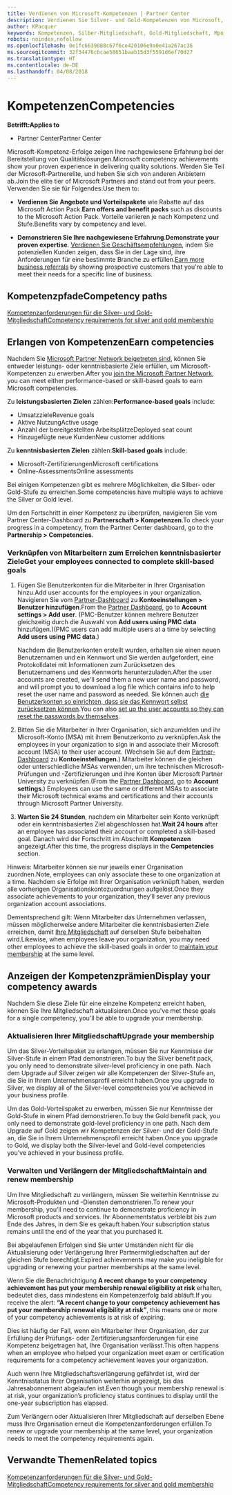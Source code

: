 ```yaml
---
title: Verdienen von Microsoft-Kompetenzen | Partner Center
description: Verdienen Sie Silver- und Gold-Kompetenzen von Microsoft, um Ihre nachgewiesene Erfahrung bei der Bereitstellung von Qualitätslösungen in einem speziellen Geschäftsbereich zu demonstrieren.
author: KPacquer
keywords: Kompetenzen, Silber-Mitgliedschaft, Gold-Mitgliedschaft, Mpn, MAPS, Kompetenz, Vorteile, Leistungsziele, Fähigkeitsziele
robots: noindex,nofollow
ms.openlocfilehash: 0e1fc6639888c67f6ce420106e9a0e41a267ac36
ms.sourcegitcommit: 32f34476cbcae58651baab15d3f5591d6ef70d27
ms.translationtype: HT
ms.contentlocale: de-DE
ms.lasthandoff: 04/08/2018
---
```

<!--
•   FWLink https://go.microsoft.com/fwlink/?linkid=851080 : top of page
•   FWLink https://go.microsoft.com/fwlink/?linkid=851281: top of page (duplicate)
•   FWLink https://go.microsoft.com/fwlink/?linkid=851079: Competencies (#attainment_paths)
•   FWLink https://go.microsoft.com/fwlink/?linkid=851081: Maintain and renew membership (#maintain_membership)
•   FWLink https://go.microsoft.com/fwlink/?linkid=851082: Get your employees connected to complete skill-based goals (#associating_achievements)
•   FWLink https://go.microsoft.com/fwlink/?linkid=851083 : Achievement overrides (#achievement_override)
•   FWLink: https://go.microsoft.com/fwlink/?linkid=851236: UI link, goes to the place where you import new users. Temporarily points to the Partner Center homepage.
•   FWLink: https://go.microsoft.com/fwlink/?linkid=851607 :Will go to the docs page for Silver/Gold competency achievements. Currently goes to https://partnercenter.microsoft.com/partner/cloud-solution-provider 

 -->

# <a name="competencies"></a><span data-ttu-id="a7b07-104">Kompetenzen</span><span class="sxs-lookup"><span data-stu-id="a7b07-104">Competencies</span></span>

**<span data-ttu-id="a7b07-105">Betrifft:</span><span class="sxs-lookup"><span data-stu-id="a7b07-105">Applies to</span></span>**
-  <span data-ttu-id="a7b07-106">Partner Center</span><span class="sxs-lookup"><span data-stu-id="a7b07-106">Partner Center</span></span>

<span data-ttu-id="a7b07-107">Microsoft-Kompetenz-Erfolge zeigen Ihre nachgewiesene Erfahrung bei der Bereitstellung von Qualitätslösungen.</span><span class="sxs-lookup"><span data-stu-id="a7b07-107">Microsoft competency achievements show your proven experience in delivering quality solutions.</span></span> <span data-ttu-id="a7b07-108">Werden Sie Teil der Microsoft-Partnerelite, und heben Sie sich von anderen Anbietern ab.</span><span class="sxs-lookup"><span data-stu-id="a7b07-108">Join the elite tier of Microsoft Partners and stand out from your peers.</span></span> <span data-ttu-id="a7b07-109">Verwenden Sie sie für Folgendes:</span><span class="sxs-lookup"><span data-stu-id="a7b07-109">Use them to:</span></span> 

*  <span data-ttu-id="a7b07-110">**Verdienen Sie Angebote und Vorteilspakete** wie Rabatte auf das Microsoft Action Pack.</span><span class="sxs-lookup"><span data-stu-id="a7b07-110">**Earn offers and benefit packs** such as discounts to the Microsoft Action Pack.</span></span> <span data-ttu-id="a7b07-111">Vorteile variieren je nach Kompetenz und Stufe.</span><span class="sxs-lookup"><span data-stu-id="a7b07-111">Benefits vary by competency and level.</span></span> 

*  <span data-ttu-id="a7b07-112">**Demonstrieren Sie Ihre nachgewiesene Erfahrung**.</span><span class="sxs-lookup"><span data-stu-id="a7b07-112">**Demonstrate your proven expertise**.</span></span> <span data-ttu-id="a7b07-113">[Verdienen Sie Geschäftsempfehlungen](referrals.md), indem Sie potenziellen Kunden zeigen, dass Sie in der Lage sind, ihre Anforderungen für eine bestimmte Branche zu erfüllen.</span><span class="sxs-lookup"><span data-stu-id="a7b07-113">[Earn more business referrals](referrals.md) by showing prospective customers that you're able to meet their needs for a specific line of business.</span></span>

## <a href="" id="attainment_paths"></a> <span data-ttu-id="a7b07-114">Kompetenzpfade</span><span class="sxs-lookup"><span data-stu-id="a7b07-114">Competency paths</span></span>

[<span data-ttu-id="a7b07-115">Kompetenzanforderungen für die Silver- und Gold-Mitgliedschaft</span><span class="sxs-lookup"><span data-stu-id="a7b07-115">Competency requirements for silver and gold membership</span></span>](learn-about-competencies.md)

## <a name="earn-competencies"></a><span data-ttu-id="a7b07-116">Erlangen von Kompetenzen</span><span class="sxs-lookup"><span data-stu-id="a7b07-116">Earn competencies</span></span>

<span data-ttu-id="a7b07-117">Nachdem Sie [Microsoft Partner Network beigetreten sind](mpn-overview.md), können Sie entweder leistungs- oder kenntnisbasierte Ziele erfüllen, um Microsoft-Kompetenzen zu erwerben.</span><span class="sxs-lookup"><span data-stu-id="a7b07-117">After you [join the Microsoft Partner Network](mpn-overview.md), you can meet either performance-based or skill-based goals to earn Microsoft competencies.</span></span> 

<span data-ttu-id="a7b07-118">Zu **leistungsbasierten Zielen** zählen:</span><span class="sxs-lookup"><span data-stu-id="a7b07-118">**Performance-based goals** include:</span></span> 
* <span data-ttu-id="a7b07-119">Umsatzziele</span><span class="sxs-lookup"><span data-stu-id="a7b07-119">Revenue goals</span></span>
* <span data-ttu-id="a7b07-120">Aktive Nutzung</span><span class="sxs-lookup"><span data-stu-id="a7b07-120">Active usage</span></span>
* <span data-ttu-id="a7b07-121">Anzahl der bereitgestellten Arbeitsplätze</span><span class="sxs-lookup"><span data-stu-id="a7b07-121">Deployed seat count</span></span>
* <span data-ttu-id="a7b07-122">Hinzugefügte neue Kunden</span><span class="sxs-lookup"><span data-stu-id="a7b07-122">New customer additions</span></span>

<span data-ttu-id="a7b07-123">Zu **kenntnisbasierten Zielen** zählen:</span><span class="sxs-lookup"><span data-stu-id="a7b07-123">**Skill-based goals** include:</span></span> 
* <span data-ttu-id="a7b07-124">Microsoft-Zertifizierungen</span><span class="sxs-lookup"><span data-stu-id="a7b07-124">Microsoft certifications</span></span>
* <span data-ttu-id="a7b07-125">Online-Assessments</span><span class="sxs-lookup"><span data-stu-id="a7b07-125">Online assessments</span></span> 

<span data-ttu-id="a7b07-126">Bei einigen Kompetenzen gibt es mehrere Möglichkeiten, die Silber- oder Gold-Stufe zu erreichen.</span><span class="sxs-lookup"><span data-stu-id="a7b07-126">Some competencies have multiple ways to achieve the Silver or Gold level.</span></span>

<span data-ttu-id="a7b07-127">Um den Fortschritt in einer Kompetenz zu überprüfen, navigieren Sie vom Partner Center-Dashboard zu **Partnerschaft > Kompetenzen**.</span><span class="sxs-lookup"><span data-stu-id="a7b07-127">To check your progress in a competency, from the Partner Center dashboard, go to the **Partnership > Competencies**.</span></span> 

### <a href="" id="associating_achievements"></a><span data-ttu-id="a7b07-128">Verknüpfen von Mitarbeitern zum Erreichen kenntnisbasierter Ziele</span><span class="sxs-lookup"><span data-stu-id="a7b07-128">Get your employees connected to complete skill-based goals</span></span>

1.  <span data-ttu-id="a7b07-129">Fügen Sie Benutzerkonten für die Mitarbeiter in Ihrer Organisation hinzu.</span><span class="sxs-lookup"><span data-stu-id="a7b07-129">Add user accounts for the employees in your organization.</span></span> <span data-ttu-id="a7b07-130">Navigieren Sie vom [Partner-Dashboard](http://partnercenter.microsoft.com) zu **Kontoeinstellungen > Benutzer hinzufügen**.</span><span class="sxs-lookup"><span data-stu-id="a7b07-130">From the [Partner Dashboard](http://partnercenter.microsoft.com), go to **Account settings > Add user**.</span></span> <span data-ttu-id="a7b07-131">(PMC-Benutzer können mehrere Benutzer gleichzeitig durch die Auswahl von **Add users using PMC data** hinzufügen.)</span><span class="sxs-lookup"><span data-stu-id="a7b07-131">(PMC users can add multiple users at a time by selecting **Add users using PMC data**.)</span></span>

    <span data-ttu-id="a7b07-132">Nachdem die Benutzerkonten erstellt wurden, erhalten sie einen neuen Benutzernamen und ein Kennwort und Sie werden aufgefordert, eine Protokolldatei mit Informationen zum Zurücksetzen des Benutzernamens und des Kennworts herunterzuladen.</span><span class="sxs-lookup"><span data-stu-id="a7b07-132">After the user accounts are created, we'll send them a new user name and password, and will prompt you to download a log file which contains info to help reset the user name and password as needed.</span></span> <span data-ttu-id="a7b07-133">Sie können auch [die Benutzerkonten so einrichten, dass sie das Kennwort selbst zurücksetzen können](https://docs.microsoft.com/en-us/azure/active-directory/active-directory-passwords-getting-started).</span><span class="sxs-lookup"><span data-stu-id="a7b07-133">You can also [set up the user accounts so they can reset the passwords by themselves](https://docs.microsoft.com/en-us/azure/active-directory/active-directory-passwords-getting-started).</span></span>

2. <span data-ttu-id="a7b07-134">Bitten Sie die Mitarbeiter in Ihrer Organisation, sich anzumelden und ihr Microsoft-Konto (MSA) mit ihrem Benutzerkonto zu verknüpfen.</span><span class="sxs-lookup"><span data-stu-id="a7b07-134">Ask the employees in your organization to sign in and associate their Microsoft account (MSA) to their user account.</span></span> <span data-ttu-id="a7b07-135">(Wechseln Sie auf dem [Partner-Dashboard](http://partnercenter.microsoft.com) zu **Kontoeinstellungen**.) Mitarbeiter können die gleichen oder unterschiedliche MSAs verwenden, um ihre technischen Microsoft-Prüfungen und -Zertifizierungen und ihre Konten über Microsoft Partner University zu verknüpfen.</span><span class="sxs-lookup"><span data-stu-id="a7b07-135">(From the [Partner Dashboard](http://partnercenter.microsoft.com), go to **Account settings**.) Employees can use the same or different MSAs to associate their Microsoft technical exams and certifications and their accounts through Microsoft Partner University.</span></span>

3.  <span data-ttu-id="a7b07-136">**Warten Sie 24 Stunden**, nachdem ein Mitarbeiter sein Konto verknüpft oder ein kenntnisbasiertes Ziel abgeschlossen hat.</span><span class="sxs-lookup"><span data-stu-id="a7b07-136">**Wait 24 hours** after an employee has associated their account or completed a skill-based goal.</span></span> <span data-ttu-id="a7b07-137">Danach wird der Fortschritt im Abschnitt **Kompetenzen** angezeigt.</span><span class="sxs-lookup"><span data-stu-id="a7b07-137">After this time, the progress displays in the **Competencies** section.</span></span>

<span data-ttu-id="a7b07-138">Hinweis: Mitarbeiter können sie nur jeweils einer Organisation zuordnen.</span><span class="sxs-lookup"><span data-stu-id="a7b07-138">Note, employees can only associate these to one organization at a time.</span></span> <span data-ttu-id="a7b07-139">Nachdem sie Erfolge mit Ihrer Organisation verknüpft haben, werden alle vorherigen Organisationskontozuordnungen aufgelöst.</span><span class="sxs-lookup"><span data-stu-id="a7b07-139">Once they associate achievements to your organization, they’ll sever any previous organization account associations.</span></span>

<span data-ttu-id="a7b07-140">Dementsprechend gilt: Wenn Mitarbeiter das Unternehmen verlassen, müssen möglicherweise andere Mitarbeiter die kenntnisbasierten Ziele erreichen, damit [Ihre Mitgliedschaft](#maintaining_membership) auf derselben Stufe beibehalten wird.</span><span class="sxs-lookup"><span data-stu-id="a7b07-140">Likewise, when employees leave your organization, you may need other employees to achieve the skill-based goals in order to [maintain your membership](#maintaining_membership) at the same level.</span></span>

## <a name="display-your-competency-awards"></a><span data-ttu-id="a7b07-141">Anzeigen der Kompetenzprämien</span><span class="sxs-lookup"><span data-stu-id="a7b07-141">Display your competency awards</span></span>

<span data-ttu-id="a7b07-142">Nachdem Sie diese Ziele für eine einzelne Kompetenz erreicht haben, können Sie Ihre Mitgliedschaft aktualisieren.</span><span class="sxs-lookup"><span data-stu-id="a7b07-142">Once you've met these goals for a single competency, you'll be able to upgrade your membership.</span></span>

### <a name="upgrade-your-membership"></a><span data-ttu-id="a7b07-143">Aktualisieren Ihrer Mitgliedschaft</span><span class="sxs-lookup"><span data-stu-id="a7b07-143">Upgrade your membership</span></span>

<span data-ttu-id="a7b07-144">Um das Silver-Vorteilspaket zu erlangen, müssen Sie nur Kenntnisse der Silver-Stufe in einem Pfad demonstrieren.</span><span class="sxs-lookup"><span data-stu-id="a7b07-144">To buy the Silver benefit pack, you only need to demonstrate silver-level proficiency in one path.</span></span> <span data-ttu-id="a7b07-145">Nach dem Upgrade auf Silver zeigen wir alle Kompetenzen der Silver-Stufe an, die Sie in Ihrem Unternehmensprofil erreicht haben.</span><span class="sxs-lookup"><span data-stu-id="a7b07-145">Once you upgrade to Silver, we display all of the Silver-level competencies you’ve achieved in your business profile.</span></span> 

<span data-ttu-id="a7b07-146">Um das Gold-Vorteilspaket zu erwerben, müssen Sie nur Kenntnisse der Gold-Stufe in einem Pfad demonstrieren.</span><span class="sxs-lookup"><span data-stu-id="a7b07-146">To buy the Gold benefit pack, you only need to demonstrate gold-level proficiency in one path.</span></span> <span data-ttu-id="a7b07-147">Nach dem Upgrade auf Gold zeigen wir Kompetenzen der Silver- und der Gold-Stufe an, die Sie in Ihrem Unternehmensprofil erreicht haben.</span><span class="sxs-lookup"><span data-stu-id="a7b07-147">Once you upgrade to Gold, we display both the Silver-level and Gold-level competencies you’ve achieved in your business profile.</span></span> 

### <a href="" id="maintain_membership"></a> <span data-ttu-id="a7b07-148">Verwalten und Verlängern der Mitgliedschaft</span><span class="sxs-lookup"><span data-stu-id="a7b07-148">Maintain and renew membership</span></span>

<span data-ttu-id="a7b07-149">Um Ihre Mitgliedschaft zu verlängern, müssen Sie weiterhin Kenntnisse zu Microsoft-Produkten und -Diensten demonstrieren.</span><span class="sxs-lookup"><span data-stu-id="a7b07-149">To renew your membership, you’ll need to continue to demonstrate proficiency in Microsoft products and services.</span></span> <span data-ttu-id="a7b07-150">Ihr Abonnementstatus verbleibt bis zum Ende des Jahres, in dem Sie es gekauft haben.</span><span class="sxs-lookup"><span data-stu-id="a7b07-150">Your subscription status remains until the end of the year that you purchased it.</span></span>

<span data-ttu-id="a7b07-151">Bei abgelaufenen Erfolgen sind Sie unter Umständen nicht für die Aktualisierung oder Verlängerung Ihrer Partnermitgliedschaften auf der gleichen Stufe berechtigt.</span><span class="sxs-lookup"><span data-stu-id="a7b07-151">Expired achievements may make you ineligible for upgrading or renewing your partner memberships at the same level.</span></span> 

<span data-ttu-id="a7b07-152">Wenn Sie die Benachrichtigung **A recent change to your competency achievement has put your membership renewal eligibility at risk** erhalten, bedeutet dies, dass mindestens ein Kompetenzerfolg bald abläuft.</span><span class="sxs-lookup"><span data-stu-id="a7b07-152">If you receive the alert: **“A recent change to your competency achievement has put your membership renewal eligibility at risk”**, this means one or more of your competency achievements is at risk of expiring.</span></span> 

<span data-ttu-id="a7b07-153">Dies ist häufig der Fall, wenn ein Mitarbeiter Ihrer Organisation, der zur Erfüllung der Prüfungs- oder Zertifizierungsanforderungen für eine Kompetenz beigetragen hat, Ihre Organisation verlässt.</span><span class="sxs-lookup"><span data-stu-id="a7b07-153">This often happens when an employee who helped your organization meet exam or certification requirements for a competency achievement leaves your organization.</span></span> 

<span data-ttu-id="a7b07-154">Auch wenn Ihre Mitgliedschaftsverlängerung gefährdet ist, wird der Kenntnisstatus Ihrer Organisation weiterhin angezeigt, bis das Jahresabonnement abgelaufen ist.</span><span class="sxs-lookup"><span data-stu-id="a7b07-154">Even though your membership renewal is at risk, your organization’s proficiency status continues to display until the one-year subscription has elapsed.</span></span>

<span data-ttu-id="a7b07-155">Zum Verlängern oder Aktualisieren Ihrer Mitgliedschaft auf derselben Ebene muss Ihre Organisation erneut die Kompetenzanforderungen erfüllen.</span><span class="sxs-lookup"><span data-stu-id="a7b07-155">To renew or upgrade your membership at the same level, your organization needs to meet the competency requirements again.</span></span>

## <a name="related-topics"></a><span data-ttu-id="a7b07-156">Verwandte Themen</span><span class="sxs-lookup"><span data-stu-id="a7b07-156">Related topics</span></span>

[<span data-ttu-id="a7b07-157">Kompetenzanforderungen für die Silver- und Gold-Mitgliedschaft</span><span class="sxs-lookup"><span data-stu-id="a7b07-157">Competency requirements for silver and gold membership</span></span>](learn-about-competencies.md)